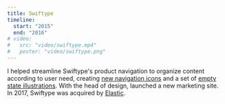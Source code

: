 ```yaml
---
title: Swiftype
timeline:
  start: "2015"
  end: "2016"
# video:
#   src: "video/swiftype.mp4"
#   poster: "video/swiftype.png"
---
```


I helped streamline Swiftype's product navigation to organize content according to user need, creating [new navigation icons](https://dribbble.com/shots/2458749-Sidebar-Icons-Round-3) and a set of [empty state illustrations](https://dribbble.com/shots/2499501-Empty-States). With the head of design, launched a new marketing site. In 2017, Swiftype was acquired by [Elastic](https://www.elastic.co/).
